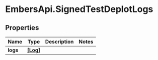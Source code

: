 # EmbersApi.SignedTestDeplotLogs

## Properties
Name | Type | Description | Notes
------------ | ------------- | ------------- | -------------
**logs** | [**[Log]**](Log.md) |  | 
